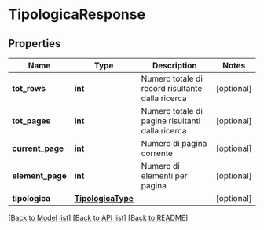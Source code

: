 # TipologicaResponse

## Properties
Name | Type | Description | Notes
------------ | ------------- | ------------- | -------------
**tot_rows** | **int** | Numero totale di record risultante dalla ricerca | [optional] 
**tot_pages** | **int** | Numero totale di pagine risultanti dalla ricerca | [optional] 
**current_page** | **int** | Numero di pagina corrente | [optional] 
**element_page** | **int** | Numero di elementi per pagina | [optional] 
**tipologica** | [**TipologicaType**](TipologicaType.md) |  | [optional] 

[[Back to Model list]](../README.md#documentation-for-models) [[Back to API list]](../README.md#documentation-for-api-endpoints) [[Back to README]](../README.md)

